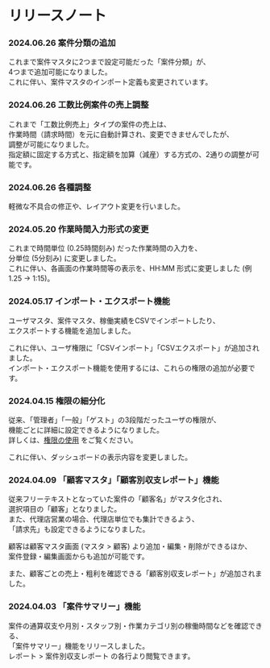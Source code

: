 # リリースノート

### 2024.06.26 案件分類の追加

これまで案件マスタに2つまで設定可能だった「案件分類」が、  
4つまで追加可能になりました。  
これに伴い、案件マスタのインポート定義も変更されています。 

### 2024.06.26 工数比例案件の売上調整

これまで「工数比例売上」タイプの案件の売上は、  
作業時間（請求時間）を元に自動計算され、変更できませんでしたが、  
調整が可能になりました。  
指定額に固定する方式と、指定額を加算（減産）する方式の、2通りの調整が可能です。  
  
### 2024.06.26 各種調整

軽微な不具合の修正や、レイアウト変更を行いました。

### 2024.05.20 作業時間入力形式の変更

これまで時間単位 (0.25時間刻み) だった作業時間の入力を、  
分単位 (5分刻み) に変更しました。  
これに伴い、各画面の作業時間等の表示を、HH:MM 形式に変更しました (例 1.25 → 1:15)。  
  
### 2024.05.17 インポート・エクスポート機能

ユーザマスタ、案件マスタ、稼働実績をCSVでインポートしたり、  
エクスポートする機能を追加しました。  

これに伴い、ユーザ権限に「CSVインポート」「CSVエクスポート」が追加されました。  
インポート・エクスポート機能を使用するには、これらの権限の追加が必要です。  

### 2024.04.15 権限の細分化

従来、「管理者」「一般」「ゲスト」の3段階だったユーザの権限が、  
機能ごとに詳細に設定できるようになりました。  
詳しくは、[権限の使用](202-role.md) をご覧ください。  
  
これに伴い、ダッシュボードの表示内容を変更しました。  

### 2024.04.09 「顧客マスタ」「顧客別収支レポート」機能

従来フリーテキストとなっていた案件の「顧客名」がマスタ化され、  
選択項目の「顧客」となりました。  
また、代理店営業の場合、代理店単位でも集計できるよう、  
「請求先」も設定できるようになりました。  
  
顧客は顧客マスタ画面 (マスタ > 顧客) より追加・編集・削除ができるほか、  
案件登録・編集画面からも追加が可能です。  

また、顧客ごとの売上・粗利を確認できる「顧客別収支レポート」が追加されました。
  
### 2024.04.03 「案件サマリー」機能

案件の通算収支や月別・スタッフ別・作業カテゴリ別の稼働時間などを確認できる、  
「案件サマリー」機能をリリースしました。  
レポート > 案件別収支レポート の各行より閲覧できます。  
  
